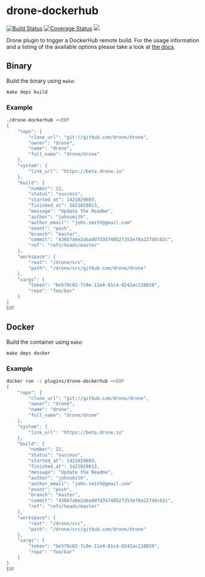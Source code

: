 # drone-dockerhub

[![Build Status](http://beta.drone.io/api/badges/drone-plugins/drone-dockerhub/status.svg)](http://beta.drone.io/drone-plugins/drone-dockerhub)
[![Coverage Status](https://aircover.co/badges/drone-plugins/drone-dockerhub/coverage.svg)](https://aircover.co/drone-plugins/drone-dockerhub)
[![](https://badge.imagelayers.io/plugins/drone-dockerhub:latest.svg)](https://imagelayers.io/?images=plugins/drone-dockerhub:latest 'Get your own badge on imagelayers.io')

Drone plugin to trigger a DockerHub remote build. For the usage information and a listing of the available options please take a look at [the docs](DOCS.md).

## Binary

Build the binary using `make`:

```
make deps build
```

### Example

```sh
./drone-dockerhub <<EOF
{
    "repo": {
        "clone_url": "git://github.com/drone/drone",
        "owner": "drone",
        "name": "drone",
        "full_name": "drone/drone"
    },
    "system": {
        "link_url": "https://beta.drone.io"
    },
    "build": {
        "number": 22,
        "status": "success",
        "started_at": 1421029603,
        "finished_at": 1421029813,
        "message": "Update the Readme",
        "author": "johnsmith",
        "author_email": "john.smith@gmail.com"
        "event": "push",
        "branch": "master",
        "commit": "436b7a6e2abaddfd35740527353e78a227ddcb2c",
        "ref": "refs/heads/master"
    },
    "workspace": {
        "root": "/drone/src",
        "path": "/drone/src/github.com/drone/drone"
    },
    "vargs": {
        "token": "be579c82-7c0e-11e4-81c4-0242ac110020",
        "repo": "foo/bar"
    }
}
EOF
```

## Docker

Build the container using `make`:

```
make deps docker
```

### Example

```sh
docker run -i plugins/drone-dockerhub <<EOF
{
    "repo": {
        "clone_url": "git://github.com/drone/drone",
        "owner": "drone",
        "name": "drone",
        "full_name": "drone/drone"
    },
    "system": {
        "link_url": "https://beta.drone.io"
    },
    "build": {
        "number": 22,
        "status": "success",
        "started_at": 1421029603,
        "finished_at": 1421029813,
        "message": "Update the Readme",
        "author": "johnsmith",
        "author_email": "john.smith@gmail.com"
        "event": "push",
        "branch": "master",
        "commit": "436b7a6e2abaddfd35740527353e78a227ddcb2c",
        "ref": "refs/heads/master"
    },
    "workspace": {
        "root": "/drone/src",
        "path": "/drone/src/github.com/drone/drone"
    },
    "vargs": {
        "token": "be579c82-7c0e-11e4-81c4-0242ac110020",
        "repo": "foo/bar"
    }
}
EOF
```
